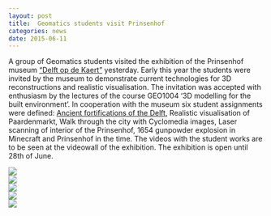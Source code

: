 ```yaml
---
layout: post
title:  Geomatics students visit Prinsenhof
categories: news
date: 2015-06-11
---
```


 
A group of Geomatics students visited the exhibition of the Prinsenhof museum [“Delft op de Kaert”](http://prinsenhof-delft.nl/en/agenda/20-tentoonstellingen/198-delft-op-de-kaart) yesterday. Early this year the students were invited by the museum to demonstrate current technologies for 3D reconstructions and realistic visualisation. The invitation was accepted with enthusiasm by the lectures of the course GEO1004 ‘3D modelling for the built environment’. In cooperation with the museum six student assignments were defined: [Ancient fortifications of the Delft](https://www.facebook.com/MuseumHetPrinsenhof/videos/vb.393605697333974/1035294739831730/?type=2&theater), Realistic visualisation of Paardenmarkt, Walk through the city with Cyclomedia images, Laser scanning of interior of the Prinsenhof, 1654 gunpowder explosion in Minecraft and Prinsenhof in the time. The videos with the student works are to be seen at the videowall of the exhibition. The exhibition is open until 28th of June.

<div class="row">
  <div class="col-sm-12 hidden-xs nopadding"><img class="img-responsive" src="{{ "/img/2015/prinsenhof-1.jpg" | prepend: site.baseurl }}" /></div>
  
  <div class="col-sm-12 hidden-xs nopadding"><img class="img-responsive" src="{{ "/img/2015/prinsenhof-2.jpg" | prepend: site.baseurl }}" /></div>
  
  <div class="col-sm-12 hidden-xs nopadding"><img class="img-responsive" src="{{ "/img/2015/prinsenhof-3.jpg" | prepend: site.baseurl }}" /></div>
  
  <div class="col-sm-12 hidden-xs nopadding"><img class="img-responsive" src="{{ "/img/2015/prinsenhof-4.jpg" | prepend: site.baseurl }}" /></div>
  
  <div class="col-sm-12 hidden-xs nopadding"><img class="img-responsive" src="{{ "/img/2015/prinsenhof-5.jpg" | prepend: site.baseurl }}" /></div>
</div>
